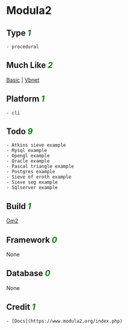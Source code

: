 # Modula2

## Type <i style='color:green;'>1</i>
	- procedural
## Much Like <i style='color:green;'>2</i>
[Basic](BASIC.md) | [Vbnet](VBNET.md)
## Platform <i style='color:green;'>1</i>
	- cli
## Todo <i style='color:green;'>9</i>
	- Atkins sieve example
	- Mysql example
	- Opengl example
	- Oracle example
	- Pascal triangle example
	- Postgres example
	- Sieve of eroth example
	- Sieve seg example
	- Sqlserver example
## Build <i style='color:green;'>1</i>
[Gm2](https://github.com/bearddan2000?tab=repositories&q=modula2+gm2&type=&language=&sort=)
## Framework <i style='color:green;'>0</i>
None
## Database <i style='color:green;'>0</i>
None
## Credit <i style='color:green;'>1</i>
	- [Docs](https://www.modula2.org/index.php)